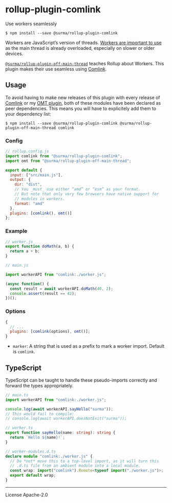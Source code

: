# rollup-plugin-comlink

Use workers seamlessly

```
$ npm install --save @surma/rollup-plugin-comlink
```

Workers are JavaScript’s version of threads. [Workers are important to use][when workers] as the main thread is already overloaded, especially on slower or older devices.

[`@surma/rollup-plugin-off-main-thread`][omt plugin] teaches Rollup about Workers. This plugin makes their use seamless using [Comlink].

## Usage

To avoid having to make new releases of this plugin with every release of [Comlink] or my [OMT plugin], both of these modules have been declared as peer dependencies. This means you will have to explicitely add them to your dependency list:

```
$ npm install --save @surma/rollup-plugin-comlink @surma/rollup-plugin-off-main-thread comlink
```

### Config

```js
// rollup.config.js
import comlink from "@surma/rollup-plugin-comlink";
import omt from "@surma/rollup-plugin-off-main-thread";

export default {
  input: ["src/main.js"],
  output: {
    dir: "dist",
    // You _must_ use either “amd” or “esm” as your format.
    // But note that only very few browsers have native support for
    // modules in workers.
    format: "amd"
  },
  plugins: [comlink(), omt()]
};
```

### Example

```js
// worker.js
export function doMath(a, b) {
  return a + b;
}
```

```js
// main.js

import workerAPI from "comlink:./worker.js";

(async function() {
  const result = await workerAPI.doMath(40, 2);
  console.assert(result == 42);
})();
```

### Options

```js
{
  // ...
  plugins: [comlink(options), omt()];
}
```

- `marker`: A string that is used as a prefix to mark a worker import. Default is `comlink`.

## TypeScript

TypeScript can be taught to handle these pseudo-imports correctly and forward the types appropriately.

```ts
// main.ts
import workerAPI from "comlink:./worker.js";

console.log(await workerAPI.sayHello("surma"));
// This would fail to compile:
// console.log(await workerAPI.doesNotExit("surma"));
```

```ts
// worker.ts
export function sayHello(name: string): string {
  return `Hello ${name}!`;
}
```

```ts
// worker-modules.d.ts
declare module "comlink:./worker.js" {
  // Do *not* move this to a top-level import, as it will turn this
  // .d.ts file from an ambient module into a local module.
  const wrap: import("comlink").Remote<typeof import("./worker.js")>;
  export default wrap;
}
```

---

License Apache-2.0

[when workers]: https://surma.dev/things/when-workers
[comlink]: https://github.com/GoogleChromeLabs/comlink
[omt plugin]: https://github.com/surma/rollup-plugin-off-main-thread
